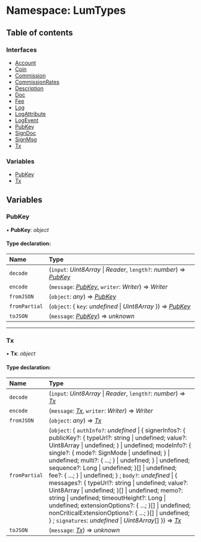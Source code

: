 # Namespace: LumTypes

## Table of contents

### Interfaces

- [Account](../interfaces/lumtypes.account.md)
- [Coin](../interfaces/lumtypes.coin.md)
- [Commission](../interfaces/lumtypes.commission.md)
- [CommissionRates](../interfaces/lumtypes.commissionrates.md)
- [Description](../interfaces/lumtypes.description.md)
- [Doc](../interfaces/lumtypes.doc.md)
- [Fee](../interfaces/lumtypes.fee.md)
- [Log](../interfaces/lumtypes.log.md)
- [LogAttribute](../interfaces/lumtypes.logattribute.md)
- [LogEvent](../interfaces/lumtypes.logevent.md)
- [PubKey](../interfaces/lumtypes.pubkey.md)
- [SignDoc](../interfaces/lumtypes.signdoc.md)
- [SignMsg](../interfaces/lumtypes.signmsg.md)
- [Tx](../interfaces/lumtypes.tx.md)

### Variables

- [PubKey](lumtypes.md#pubkey)
- [Tx](lumtypes.md#tx)

## Variables

### PubKey

• **PubKey**: *object*

#### Type declaration:

Name | Type |
:------ | :------ |
`decode` | (`input`: *Uint8Array* \| *Reader*, `length?`: *number*) => [*PubKey*](lumtypes.md#pubkey) |
`encode` | (`message`: [*PubKey*](lumtypes.md#pubkey), `writer`: *Writer*) => *Writer* |
`fromJSON` | (`object`: *any*) => [*PubKey*](lumtypes.md#pubkey) |
`fromPartial` | (`object`: { `key`: *undefined* \| *Uint8Array*  }) => [*PubKey*](lumtypes.md#pubkey) |
`toJSON` | (`message`: [*PubKey*](lumtypes.md#pubkey)) => *unknown* |

___

### Tx

• **Tx**: *object*

#### Type declaration:

Name | Type |
:------ | :------ |
`decode` | (`input`: *Uint8Array* \| *Reader*, `length?`: *number*) => [*Tx*](lumtypes.md#tx) |
`encode` | (`message`: [*Tx*](lumtypes.md#tx), `writer`: *Writer*) => *Writer* |
`fromJSON` | (`object`: *any*) => [*Tx*](lumtypes.md#tx) |
`fromPartial` | (`object`: { `authInfo?`: *undefined* \| { signerInfos?: { publicKey?: { typeUrl?: string \| undefined; value?: Uint8Array \| undefined; } \| undefined; modeInfo?: { single?: { mode?: SignMode \| undefined; } \| undefined; multi?: { ...; } \| undefined; } \| undefined; sequence?: Long \| undefined; }[] \| undefined; fee?: { ...; } \| undefined; } ; `body?`: *undefined* \| { messages?: { typeUrl?: string \| undefined; value?: Uint8Array \| undefined; }[] \| undefined; memo?: string \| undefined; timeoutHeight?: Long \| undefined; extensionOptions?: { ...; }[] \| undefined; nonCriticalExtensionOptions?: { ...; }[] \| undefined; } ; `signatures`: *undefined* \| *Uint8Array*[]  }) => [*Tx*](lumtypes.md#tx) |
`toJSON` | (`message`: [*Tx*](lumtypes.md#tx)) => *unknown* |

